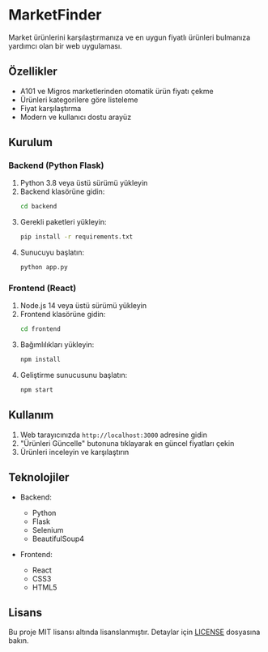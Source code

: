 # MarketFinder

Market ürünlerini karşılaştırmanıza ve en uygun fiyatlı ürünleri bulmanıza yardımcı olan bir web uygulaması.

## Özellikler

- A101 ve Migros marketlerinden otomatik ürün fiyatı çekme
- Ürünleri kategorilere göre listeleme
- Fiyat karşılaştırma
- Modern ve kullanıcı dostu arayüz

## Kurulum

### Backend (Python Flask)

1. Python 3.8 veya üstü sürümü yükleyin
2. Backend klasörüne gidin:
   ```bash
   cd backend
   ```
3. Gerekli paketleri yükleyin:
   ```bash
   pip install -r requirements.txt
   ```
4. Sunucuyu başlatın:
   ```bash
   python app.py
   ```

### Frontend (React)

1. Node.js 14 veya üstü sürümü yükleyin
2. Frontend klasörüne gidin:
   ```bash
   cd frontend
   ```
3. Bağımlılıkları yükleyin:
   ```bash
   npm install
   ```
4. Geliştirme sunucusunu başlatın:
   ```bash
   npm start
   ```

## Kullanım

1. Web tarayıcınızda `http://localhost:3000` adresine gidin
2. "Ürünleri Güncelle" butonuna tıklayarak en güncel fiyatları çekin
3. Ürünleri inceleyin ve karşılaştırın

## Teknolojiler

- Backend:
  - Python
  - Flask
  - Selenium
  - BeautifulSoup4

- Frontend:
  - React
  - CSS3
  - HTML5

## Lisans

Bu proje MIT lisansı altında lisanslanmıştır. Detaylar için [LICENSE](LICENSE) dosyasına bakın.
